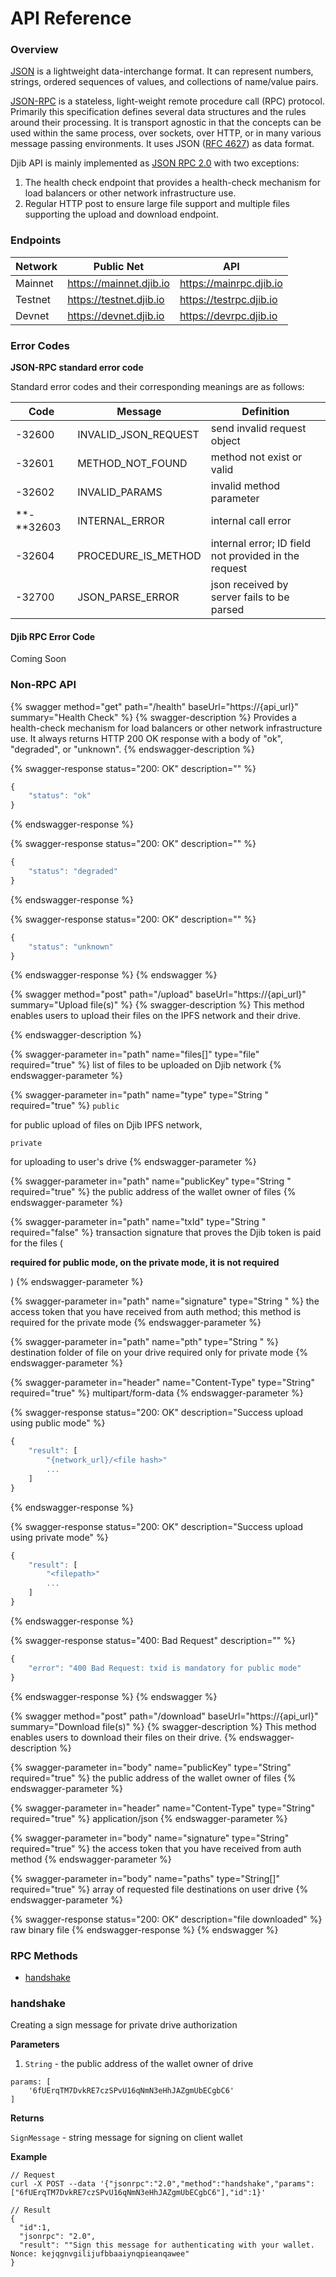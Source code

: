 # API Reference

### Overview

[JSON](http://json.org) is a lightweight data-interchange format. It can represent numbers, strings, ordered sequences of values, and collections of name/value pairs.

[JSON-RPC](http://www.jsonrpc.org/specification) is a stateless, light-weight remote procedure call (RPC) protocol. Primarily this specification defines several data structures and the rules around their processing. It is transport agnostic in that the concepts can be used within the same process, over sockets, over HTTP, or in many various message passing environments. It uses JSON ([RFC 4627](http://www.ietf.org/rfc/rfc4627.txt)) as data format.

Djib API is mainly implemented as [JSON RPC 2.0](https://www.jsonrpc.org/specification) with two exceptions:

1. The health check endpoint that provides a health-check mechanism for load balancers or other network infrastructure use.
2. Regular HTTP post to ensure large file support and multiple files supporting the upload and download endpoint.

### Endpoints

| Network | Public Net              | API                     |
| ------- | ----------------------- | ----------------------- |
| Mainnet | https://mainnet.djib.io | https://mainrpc.djib.io |
| Testnet | https://testnet.djib.io | https://testrpc.djib.io |
| Devnet  | https://devnet.djib.io  | https://devrpc.djib.io  |

### Error Codes

**JSON-RPC standard error code**

Standard error codes and their corresponding meanings are as follows:

| Code       | Message                | Definition                                           |
| ---------- | ---------------------- | ---------------------------------------------------- |
| -32600     | INVALID\_JSON\_REQUEST | send invalid request object                          |
| -32601     | METHOD\_NOT\_FOUND     | method not exist or valid                            |
| -32602     | INVALID\_PARAMS        | invalid method parameter                             |
| **-**32603 | INTERNAL\_ERROR        | internal call error                                  |
| -32604     | PROCEDURE\_IS\_METHOD  | internal error; ID field not provided in the request |
| -32700     | JSON\_PARSE\_ERROR     | json received by server fails to be parsed           |

#### Djib RPC Error Code

Coming Soon

### Non-RPC API

{% swagger method="get" path="/health" baseUrl="https://{api_url}" summary="Health Check" %}
{% swagger-description %}
Provides a health-check mechanism for load balancers or other network infrastructure use. It always returns HTTP 200 OK response with a body of "ok", "degraded", or "unknown". 
{% endswagger-description %}

{% swagger-response status="200: OK" description="" %}
```javascript
{
    "status": "ok"
}
```
{% endswagger-response %}

{% swagger-response status="200: OK" description="" %}
```javascript
{
    "status": "degraded"
}
```
{% endswagger-response %}

{% swagger-response status="200: OK" description="" %}
```javascript
{
    "status": "unknown"
}
```
{% endswagger-response %}
{% endswagger %}

{% swagger method="post" path="/upload" baseUrl="https://{api_url}" summary="Upload file(s)" %}
{% swagger-description %}
This method enables users to upload their files on the IPFS network and their drive.


{% endswagger-description %}

{% swagger-parameter in="path" name="files[]" type="file" required="true" %}
list of files to be uploaded on Djib network
{% endswagger-parameter %}

{% swagger-parameter in="path" name="type" type="String " required="true" %}
`public`

 for public upload of files on Djib IPFS network, 

`private`

 for uploading to user's drive
{% endswagger-parameter %}

{% swagger-parameter in="path" name="publicKey" type="String " required="true" %}
the public address of the wallet owner of files
{% endswagger-parameter %}

{% swagger-parameter in="path" name="txId" type="String " required="false" %}
transaction signature that proves the Djib token is paid for the files (

**required for public mode, on the private mode, it is not required**

)
{% endswagger-parameter %}

{% swagger-parameter in="path" name="signature" type="String " %}
the access token that you have received from auth method; this method is required for the private mode
{% endswagger-parameter %}

{% swagger-parameter in="path" name="pth" type="String " %}
destination folder of file on your drive required only for private mode
{% endswagger-parameter %}

{% swagger-parameter in="header" name="Content-Type" type="String" required="true" %}
multipart/form-data
{% endswagger-parameter %}

{% swagger-response status="200: OK" description="Success upload using public mode" %}
```javascript
{
    "result": [
        "{network_url}/<file hash>"
        ...
    ]
}
```
{% endswagger-response %}

{% swagger-response status="200: OK" description="Success upload using private mode" %}
```javascript
{
    "result": [
        "<filepath>"
        ...
    ]
}
```
{% endswagger-response %}

{% swagger-response status="400: Bad Request" description="" %}
```javascript
{
    "error": "400 Bad Request: txid is mandatory for public mode"
}
```
{% endswagger-response %}
{% endswagger %}

{% swagger method="post" path="/download" baseUrl="https://{api_url}" summary="Download file(s)" %}
{% swagger-description %}
This method enables users to download their files on their drive.
{% endswagger-description %}

{% swagger-parameter in="body" name="publicKey" type="String" required="true" %}
the public address of the wallet owner of files
{% endswagger-parameter %}

{% swagger-parameter in="header" name="Content-Type" type="String" required="true" %}
application/json
{% endswagger-parameter %}

{% swagger-parameter in="body" name="signature" type="String" required="true" %}
the access token that you have received from auth method
{% endswagger-parameter %}

{% swagger-parameter in="body" name="paths" type="String[]" required="true" %}
array of requested file destinations on user drive
{% endswagger-parameter %}

{% swagger-response status="200: OK" description="file downloaded" %}
raw binary file
{% endswagger-response %}
{% endswagger %}

### RPC Methods

* [handshake](api-reference.md#handshake)

### handshake

Creating a sign message for private drive authorization

**Parameters**

1. `String` - the public address of the wallet owner of drive

```
params: [
    '6fUErqTM7DvkRE7czSPvU16qNmN3eHhJAZgmUbECgbC6'
]
```

**Returns**

`SignMessage` - string message for signing on client wallet

**Example**

```
// Request
curl -X POST --data '{"jsonrpc":"2.0","method":"handshake","params":["6fUErqTM7DvkRE7czSPvU16qNmN3eHhJAZgmUbECgbC6"],"id":1}'

// Result
{
  "id":1,
  "jsonrpc": "2.0",
  "result": ""Sign this message for authenticating with your wallet. Nonce: kejqgnvgilijufbbaaiynqpieanqawee"
}
```
